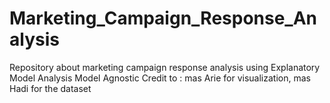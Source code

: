 # Marketing_Campaign_Response_Analysis
Repository about marketing campaign response analysis using Explanatory Model Analysis Model Agnostic
Credit to : mas Arie for visualization, mas Hadi for the dataset
